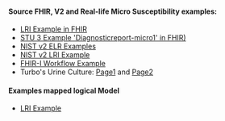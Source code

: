 #### Source FHIR, V2 and Real-life Micro Susceptibility examples:
- [LRI Example in FHIR](http://healthedatainc.com/go-ftp/publish/diagnosticreport-lri-example.html)
- [STU 3 Example 'Diagnosticreport-micro1' in FHIR)](http://hl7-fhir.github.io/diagnosticreport-micro1.html)
- [NIST v2 ELR Examples](http://hl7v2-elr-testing.nist.gov/mu-elr/)
- [NIST v2 LRI Example](http://hit-dev.nist.gov:8081/lri-r2/#/cb)
- [FHIR-I Workflow Example](https://github.com/Healthedata1/OO-on-FHIR-Micro-Profile/blob/master/Laboratory%20testing%20input%20to%20FHIR%20requirements%202016-04-25(1).docx)
- Turbo's Urine Culture: [Page1](https://github.com/Healthedata1/OO-on-FHIR-Micro-Profile/blob/master/IMG_2737.JPG) and [Page2](https://github.com/Healthedata1/OO-on-FHIR-Micro-Profile/blob/master/IMG_2738.JPG)

#### Examples mapped logical Model
 - [LRI Example](https://github.com/Healthedata1/OO-on-FHIR-Micro-Profile/blob/master/resources/examples/LRI-logical-example.xml)

